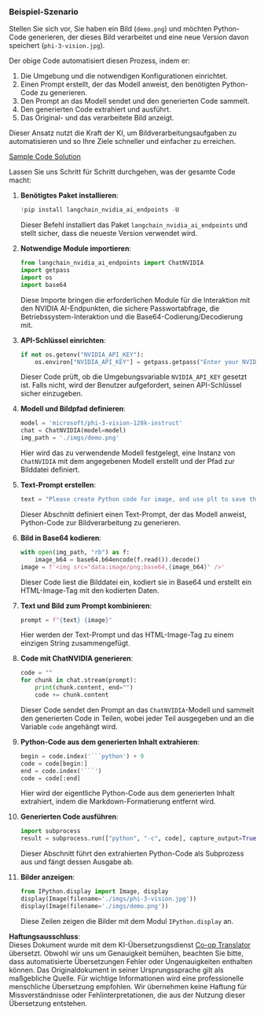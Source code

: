 <!--
CO_OP_TRANSLATOR_METADATA:
{
  "original_hash": "a8de701a2f1eb12b1f82432288d709cf",
  "translation_date": "2025-07-17T04:52:12+00:00",
  "source_file": "md/02.Application/04.Vision/Phi3/E2E_Nvidia_NIM_Vision.md",
  "language_code": "de"
}
-->
### Beispiel-Szenario

Stellen Sie sich vor, Sie haben ein Bild (`demo.png`) und möchten Python-Code generieren, der dieses Bild verarbeitet und eine neue Version davon speichert (`phi-3-vision.jpg`).

Der obige Code automatisiert diesen Prozess, indem er:

1. Die Umgebung und die notwendigen Konfigurationen einrichtet.
2. Einen Prompt erstellt, der das Modell anweist, den benötigten Python-Code zu generieren.
3. Den Prompt an das Modell sendet und den generierten Code sammelt.
4. Den generierten Code extrahiert und ausführt.
5. Das Original- und das verarbeitete Bild anzeigt.

Dieser Ansatz nutzt die Kraft der KI, um Bildverarbeitungsaufgaben zu automatisieren und so Ihre Ziele schneller und einfacher zu erreichen.

[Sample Code Solution](../../../../../../code/06.E2E/E2E_Nvidia_NIM_Phi3_Vision.ipynb)

Lassen Sie uns Schritt für Schritt durchgehen, was der gesamte Code macht:

1. **Benötigtes Paket installieren**:  
    ```python
    !pip install langchain_nvidia_ai_endpoints -U
    ```  
    Dieser Befehl installiert das Paket `langchain_nvidia_ai_endpoints` und stellt sicher, dass die neueste Version verwendet wird.

2. **Notwendige Module importieren**:  
    ```python
    from langchain_nvidia_ai_endpoints import ChatNVIDIA
    import getpass
    import os
    import base64
    ```  
    Diese Importe bringen die erforderlichen Module für die Interaktion mit den NVIDIA AI-Endpunkten, die sichere Passwortabfrage, die Betriebssystem-Interaktion und die Base64-Codierung/Decodierung mit.

3. **API-Schlüssel einrichten**:  
    ```python
    if not os.getenv("NVIDIA_API_KEY"):
        os.environ["NVIDIA_API_KEY"] = getpass.getpass("Enter your NVIDIA API key: ")
    ```  
    Dieser Code prüft, ob die Umgebungsvariable `NVIDIA_API_KEY` gesetzt ist. Falls nicht, wird der Benutzer aufgefordert, seinen API-Schlüssel sicher einzugeben.

4. **Modell und Bildpfad definieren**:  
    ```python
    model = 'microsoft/phi-3-vision-128k-instruct'
    chat = ChatNVIDIA(model=model)
    img_path = './imgs/demo.png'
    ```  
    Hier wird das zu verwendende Modell festgelegt, eine Instanz von `ChatNVIDIA` mit dem angegebenen Modell erstellt und der Pfad zur Bilddatei definiert.

5. **Text-Prompt erstellen**:  
    ```python
    text = "Please create Python code for image, and use plt to save the new picture under imgs/ and name it phi-3-vision.jpg."
    ```  
    Dieser Abschnitt definiert einen Text-Prompt, der das Modell anweist, Python-Code zur Bildverarbeitung zu generieren.

6. **Bild in Base64 kodieren**:  
    ```python
    with open(img_path, "rb") as f:
        image_b64 = base64.b64encode(f.read()).decode()
    image = f'<img src="data:image/png;base64,{image_b64}" />'
    ```  
    Dieser Code liest die Bilddatei ein, kodiert sie in Base64 und erstellt ein HTML-Image-Tag mit den kodierten Daten.

7. **Text und Bild zum Prompt kombinieren**:  
    ```python
    prompt = f"{text} {image}"
    ```  
    Hier werden der Text-Prompt und das HTML-Image-Tag zu einem einzigen String zusammengefügt.

8. **Code mit ChatNVIDIA generieren**:  
    ```python
    code = ""
    for chunk in chat.stream(prompt):
        print(chunk.content, end="")
        code += chunk.content
    ```  
    Dieser Code sendet den Prompt an das `ChatNVIDIA`-Modell und sammelt den generierten Code in Teilen, wobei jeder Teil ausgegeben und an die Variable `code` angehängt wird.

9. **Python-Code aus dem generierten Inhalt extrahieren**:  
    ```python
    begin = code.index('```python') + 9  
    code = code[begin:]  
    end = code.index('```')
    code = code[:end]
    ```  
    Hier wird der eigentliche Python-Code aus dem generierten Inhalt extrahiert, indem die Markdown-Formatierung entfernt wird.

10. **Generierten Code ausführen**:  
    ```python
    import subprocess
    result = subprocess.run(["python", "-c", code], capture_output=True)
    ```  
    Dieser Abschnitt führt den extrahierten Python-Code als Subprozess aus und fängt dessen Ausgabe ab.

11. **Bilder anzeigen**:  
    ```python
    from IPython.display import Image, display
    display(Image(filename='./imgs/phi-3-vision.jpg'))
    display(Image(filename='./imgs/demo.png'))
    ```  
    Diese Zeilen zeigen die Bilder mit dem Modul `IPython.display` an.

**Haftungsausschluss**:  
Dieses Dokument wurde mit dem KI-Übersetzungsdienst [Co-op Translator](https://github.com/Azure/co-op-translator) übersetzt. Obwohl wir uns um Genauigkeit bemühen, beachten Sie bitte, dass automatisierte Übersetzungen Fehler oder Ungenauigkeiten enthalten können. Das Originaldokument in seiner Ursprungssprache gilt als maßgebliche Quelle. Für wichtige Informationen wird eine professionelle menschliche Übersetzung empfohlen. Wir übernehmen keine Haftung für Missverständnisse oder Fehlinterpretationen, die aus der Nutzung dieser Übersetzung entstehen.